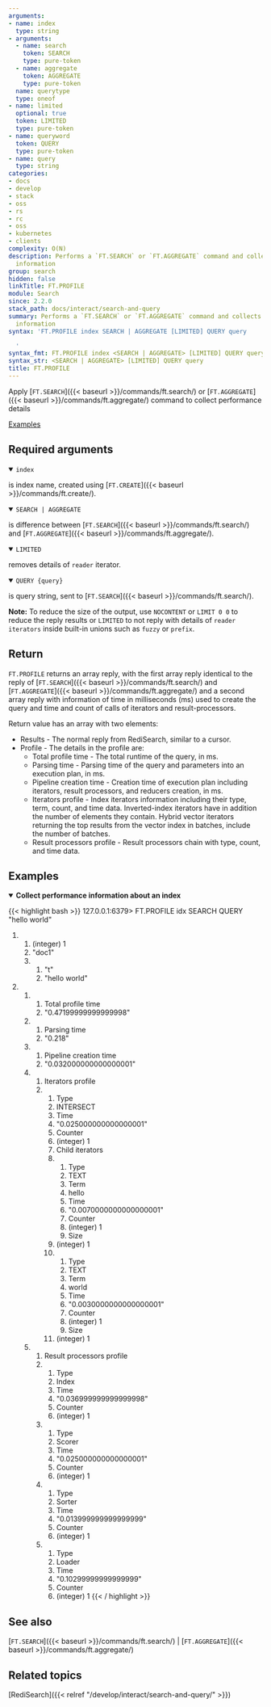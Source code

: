 ```yaml
---
arguments:
- name: index
  type: string
- arguments:
  - name: search
    token: SEARCH
    type: pure-token
  - name: aggregate
    token: AGGREGATE
    type: pure-token
  name: querytype
  type: oneof
- name: limited
  optional: true
  token: LIMITED
  type: pure-token
- name: queryword
  token: QUERY
  type: pure-token
- name: query
  type: string
categories:
- docs
- develop
- stack
- oss
- rs
- rc
- oss
- kubernetes
- clients
complexity: O(N)
description: Performs a `FT.SEARCH` or `FT.AGGREGATE` command and collects performance
  information
group: search
hidden: false
linkTitle: FT.PROFILE
module: Search
since: 2.2.0
stack_path: docs/interact/search-and-query
summary: Performs a `FT.SEARCH` or `FT.AGGREGATE` command and collects performance
  information
syntax: 'FT.PROFILE index SEARCH | AGGREGATE [LIMITED] QUERY query

  '
syntax_fmt: FT.PROFILE index <SEARCH | AGGREGATE> [LIMITED] QUERY query
syntax_str: <SEARCH | AGGREGATE> [LIMITED] QUERY query
title: FT.PROFILE
---
```


Apply [`FT.SEARCH`]({{< baseurl >}}/commands/ft.search/) or [`FT.AGGREGATE`]({{< baseurl >}}/commands/ft.aggregate/) command to collect performance details

[Examples](#examples)

## Required arguments

<details open>
<summary><code>index</code></summary>

is index name, created using [`FT.CREATE`]({{< baseurl >}}/commands/ft.create/).
</details>

<details open>
<summary><code>SEARCH | AGGREGATE</code></summary>

is difference between [`FT.SEARCH`]({{< baseurl >}}/commands/ft.search/) and [`FT.AGGREGATE`]({{< baseurl >}}/commands/ft.aggregate/).
</details>

<details open>
<summary><code>LIMITED</code></summary>

removes details of `reader` iterator.
</details>

<details open>
<summary><code>QUERY {query}</code></summary>

is query string, sent to [`FT.SEARCH`]({{< baseurl >}}/commands/ft.search/).
</details>

<note><b>Note:</b> To reduce the size of the output, use `NOCONTENT` or `LIMIT 0 0` to reduce the reply results or `LIMITED` to not reply with details of `reader iterators` inside built-in unions such as `fuzzy` or `prefix`.</note>

## Return

`FT.PROFILE` returns an array reply, with the first array reply identical to the reply of [`FT.SEARCH`]({{< baseurl >}}/commands/ft.search/) and [`FT.AGGREGATE`]({{< baseurl >}}/commands/ft.aggregate/) and a second array reply with information of time in milliseconds (ms) used to create the query and time and count of calls of iterators and result-processors.

Return value has an array with two elements:

- Results - The normal reply from RediSearch, similar to a cursor.
- Profile - The details in the profile are:
  - Total profile time - The total runtime of the query, in ms.
  - Parsing time - Parsing time of the query and parameters into an execution plan, in ms.
  - Pipeline creation time - Creation time of execution plan including iterators,
  result processors, and reducers creation, in ms.
  - Iterators profile - Index iterators information including their type, term, count, and time data.
  Inverted-index iterators have in addition the number of elements they contain. Hybrid vector iterators returning the top results from the vector index in batches, include the number of batches.
  - Result processors profile - Result processors chain with type, count, and time data.

## Examples

<details open>
<summary><b>Collect performance information about an index</b></summary>

{{< highlight bash >}}
127.0.0.1:6379> FT.PROFILE idx SEARCH QUERY "hello world"
1) 1) (integer) 1
   2) "doc1"
   3) 1) "t"
      2) "hello world"
2) 1) 1) Total profile time
      2) "0.47199999999999998"
   2) 1) Parsing time
      2) "0.218"
   3) 1) Pipeline creation time
      2) "0.032000000000000001"
   4) 1) Iterators profile
      2) 1) Type
         2) INTERSECT
         3) Time
         4) "0.025000000000000001"
         5) Counter
         6) (integer) 1
         7) Child iterators
         8)  1) Type
             2) TEXT
             3) Term
             4) hello
             5) Time
             6) "0.0070000000000000001"
             7) Counter
             8) (integer) 1
             9) Size
            10) (integer) 1
         9)  1) Type
             2) TEXT
             3) Term
             4) world
             5) Time
             6) "0.0030000000000000001"
             7) Counter
             8) (integer) 1
             9) Size
            10) (integer) 1
   5) 1) Result processors profile
      2) 1) Type
         2) Index
         3) Time
         4) "0.036999999999999998"
         5) Counter
         6) (integer) 1
      3) 1) Type
         2) Scorer
         3) Time
         4) "0.025000000000000001"
         5) Counter
         6) (integer) 1
      4) 1) Type
         2) Sorter
         3) Time
         4) "0.013999999999999999"
         5) Counter
         6) (integer) 1
      5) 1) Type
         2) Loader
         3) Time
         4) "0.10299999999999999"
         5) Counter
         6) (integer) 1
{{< / highlight >}}
</details>

## See also

[`FT.SEARCH`]({{< baseurl >}}/commands/ft.search/) | [`FT.AGGREGATE`]({{< baseurl >}}/commands/ft.aggregate/) 

## Related topics

[RediSearch]({{< relref "/develop/interact/search-and-query/" >}})

